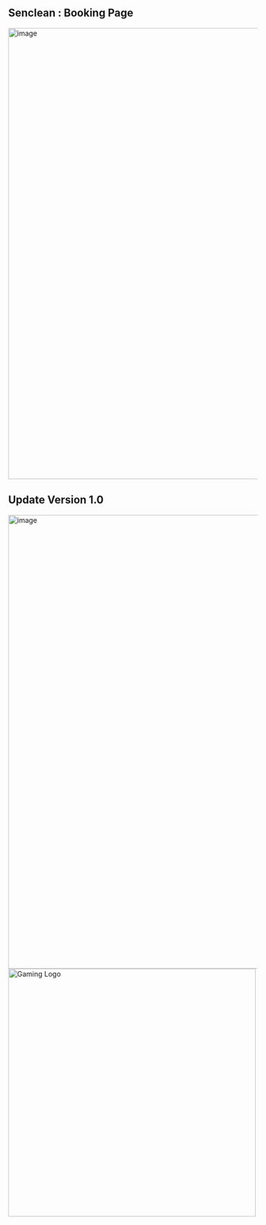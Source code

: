 ## Senclean : Booking Page
<img width="1372" height="910" alt="image" src="https://github.com/user-attachments/assets/411bb64d-74a7-4baf-8a9c-2795370c1fee" />

## Update Version 1.0
<img width="1352" height="915" alt="image" src="https://github.com/user-attachments/assets/cafd1dc3-51a0-4a0e-8046-4ae1134e2678" />

<img width="500" height="500" alt="Gaming Logo" src="https://github.com/user-attachments/assets/87411cd7-71c6-43fc-b514-b485675ed8d6" />
